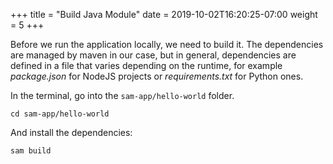 +++
title = "Build Java Module"
date = 2019-10-02T16:20:25-07:00
weight = 5
+++

Before we run the application locally, we need to build it. The dependencies are managed by maven in our case, but in general, dependencies
 are defined in a file that varies 
depending on the runtime, for example _package.json_ for NodeJS projects or _requirements.txt_ for Python ones. 

In the terminal, go into the `sam-app/hello-world` folder.
```
cd sam-app/hello-world
```

And install the dependencies:
```
sam build
```

